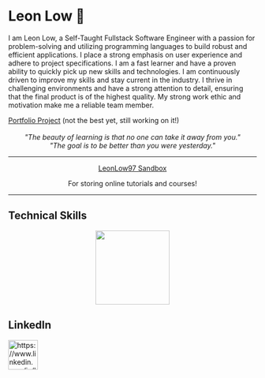 # Leon Low 👋
I am Leon Low, a Self-Taught Fullstack Software Engineer with a passion for problem-solving and utilizing programming languages to build robust and efficient applications. I place a strong emphasis on user experience and adhere to project specifications. I am a fast learner and have a proven ability to quickly pick up new skills and technologies. I am continuously driven to improve my skills and stay current in the industry. I thrive in challenging environments and have a strong attention to detail, ensuring that the final product is of the highest quality. My strong work ethic and motivation make me a reliable team member.

<div><a href="https://leonlow97.github.io/">Portfolio Project</a><span> (not the best yet, still working on it!)</span></div>
<br>
<div align="center">
	<i>"The beauty of learning is that no one can take it away from you."</i> 
	<br><i>"The goal is to be better than you were yesterday."</i>
</div>

<hr>
<div align = "center" >
  <a href="https://github.com/LeonLow97-Sandbox">LeonLow97 Sandbox</a>
  <p>For storing online tutorials and courses!</p>
</div>

<hr>

## Technical Skills

<div align="center">
	<img height="150" src="https://skillicons.dev/icons?i=go,java,spring,javascript,react,vuejs,svelte,nodejs,expressjs,typescript,python,cs,dotnet,golang,linux,mysql,postgresql,git,gitlab,github,docker,postman,vite,html,css&theme=dark" />
</div>

## LinkedIn
<a href="https://www.linkedin.com/in/lowjiewei/" target="blank"><img align="center" src="https://skillicons.dev/icons?i=linkedin" alt="https://www.linkedin.com/in/lowjiewei/" height="60" /></a>

